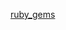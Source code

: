 [ruby_gems](https://raw.githubusercontent.com/azohra/strapped/master/straps/ruby_gems/README.md ":include")
